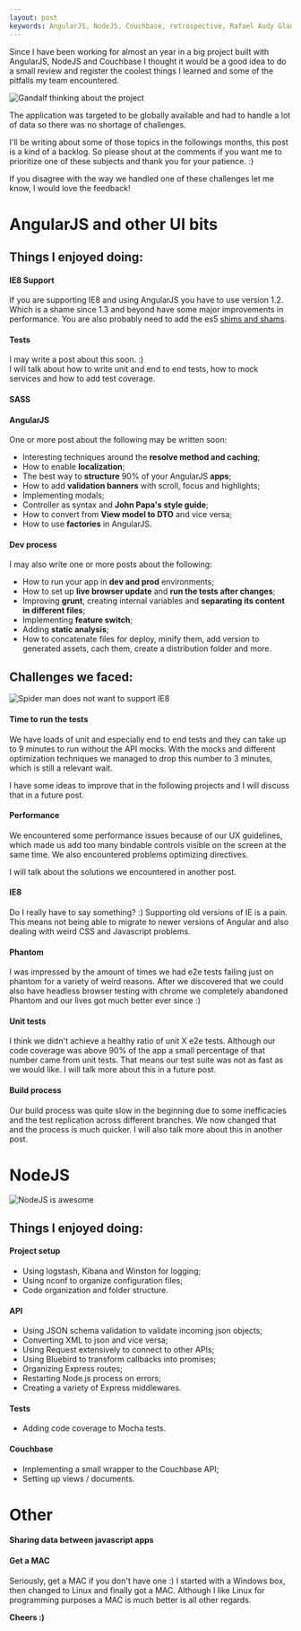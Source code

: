 ```yaml
---
layout: post
keywords: AngularJS, NodeJS, Couchbase, retrospective, Rafael Audy Glanzner
---
```


Since I have been working for almost an year in a big project built with AngularJS, NodeJS and Couchbase I thought it would be a good idea to do a small review and register the coolest things I learned and some of the pitfalls my team encountered.

![Gandalf thinking about the project](http://mulubinba.typepad.com/.a/6a00d8341dd88553ef014e5f56216c970c-pi)

The application was targeted to be globally available and had to handle a lot of data so there was no shortage of challenges.

I'll be writing about some of those topics in the followings months, this post is a kind of a backlog.
So please shout at the comments if you want me to prioritize one of these subjects and thank you for your patience. :)

If you disagree with the way we handled one of these challenges let me know, I would love the feedback!

# AngularJS and other UI bits

## Things I enjoyed doing:

#### IE8 Support

If you are supporting IE8 and using AngularJS you have to use version 1.2. Which is a shame since 1.3 and beyond have some major improvements in performance. You are also probably need to add the es5 [shims and shams](https://github.com/es-shims/es5-shim).

#### Tests

I may write a post about this soon. :)
<br>I will talk about how to write unit and end to end tests, how to mock services and how to add test coverage.

#### SASS

#### AngularJS

One or more post about the following may be written soon:

* Interesting techniques around the __resolve method and caching__;
* How to enable __localization__;
* The best way to __structure__ 90% of your AngularJS __apps__;
* How to add __validation banners__ with scroll, focus and highlights;
* Implementing modals;
* Controller as syntax and __John Papa's style guide__;
* How to convert from __View model to DTO__ and vice versa;
* How to use __factories__ in AngularJS.

#### Dev process

I may also write one or more posts about the following:

* How to run your app in __dev and prod__ environments;
* How to set up __live browser update__ and __run the tests after changes__;
* Improving __grunt__, creating internal variables and __separating its content in different files__;
* Implementing __feature switch__;
* Adding __static analysis__;
* How to concatenate files for deploy, minify them, add version to generated assets, cach them, create a distribution folder and more.

## Challenges we faced:

![Spider man does not want to support IE8](http://cdn.meme.am/instances/500x/55274752.jpg)

#### Time to run the tests

We have loads of unit and especially end to end tests and they can take up to 9 minutes to run without the API mocks. With the mocks and different optimization techniques we managed to drop this number to 3 minutes, which is still a relevant wait.

I have some ideas to improve that in the following projects and I will discuss that in a future post.

#### Performance

We encountered some performance issues because of our UX guidelines, which made us add too many bindable controls visible on the screen at the same time. We also encountered problems optimizing directives.

I will talk about the solutions we encountered in another post.

#### IE8

Do I really have to say something? :) Supporting old versions of IE is a pain. This means not being able to migrate to newer versions of Angular and also dealing with weird CSS and Javascript problems.

#### Phantom

I was impressed by the amount of times we had e2e tests failing just on phantom for a variety of weird reasons. After we discovered that we could also have headless browser testing with chrome we completely abandoned Phantom and our lives got much better ever since :)

#### Unit tests

I think we didn't achieve a healthy ratio of unit X e2e tests. Although our code coverage was above 90% of the app a small percentage of that number came from unit tests. That means our test suite was not as fast as we would like. I will talk more about this in a future post.

#### Build process

Our build process was quite slow in the beginning due to some inefficacies and the test replication across different branches. We now changed that and the process is much quicker. I will also talk more about this in another post.


# NodeJS

![NodeJS is awesome](http://www.quickmeme.com/img/00/006fd811b42bb561542996b7ffb15bb36f25449f5f063eacac886919da848ce6.jpg)

## Things I enjoyed doing:

#### Project setup
* Using logstash, Kibana and Winston for logging;
* Using nconf to organize configuration files;
* Code organization and folder structure.

#### API
* Using JSON schema validation to validate incoming json objects;
* Converting XML to json and vice versa;
* Using Request extensively to connect to other APIs;
* Using Bluebird to transform callbacks into promises;
* Organizing Express routes;
* Restarting Node.js process on errors;
* Creating a variety of Express middlewares.

#### Tests
* Adding code coverage to Mocha tests.

#### Couchbase
* Implementing a small wrapper to the Couchbase API;
* Setting up views / documents.

# Other

#### Sharing data between javascript apps
#### Get a MAC
Seriously, get a MAC if you don't have one :)
I started with a Windows box, then changed to Linux and finally got a MAC.
Although I like Linux for programming purposes a MAC is much better is all other regards.

__Cheers :)__
